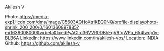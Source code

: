 Akilesh V

Photo: https://media-exp1.licdn.com/dms/image/C5603AQHoXtrlKEQ0NQ/profile-displayphoto-shrink_200_200/0/1601360897885?e=1639008000&v=beta&t=edPyACIro36VVR0DBhEgV9tgWPq_654Iwdp1v-BLB6A
LinkedIn: https://www.linkedin.com/in/akilesh-vbs/
Location: INDIA
Github: https://github.com/akilesh-v
